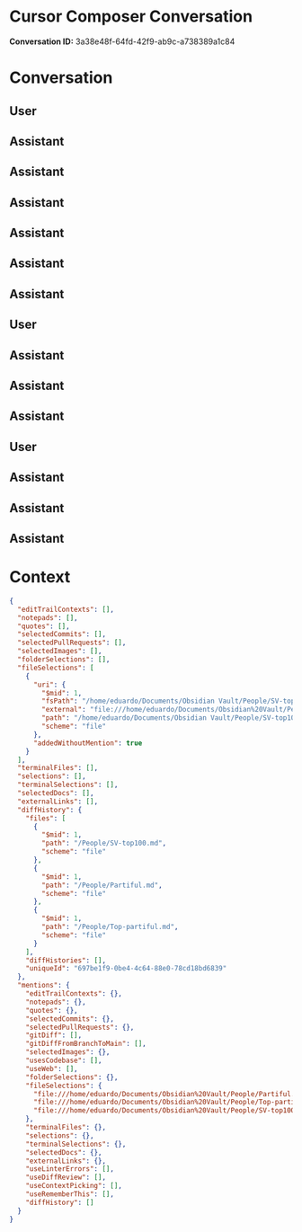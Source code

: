 # Cursor Composer Conversation

**Conversation ID:** 3a38e48f-64fd-42f9-ab9c-a738389a1c84

# Conversation

## User



## Assistant



## Assistant



## Assistant



## Assistant



## Assistant



## Assistant



## User



## Assistant



## Assistant



## Assistant



## User



## Assistant



## Assistant



## Assistant



# Context

```json
{
  "editTrailContexts": [],
  "notepads": [],
  "quotes": [],
  "selectedCommits": [],
  "selectedPullRequests": [],
  "selectedImages": [],
  "folderSelections": [],
  "fileSelections": [
    {
      "uri": {
        "$mid": 1,
        "fsPath": "/home/eduardo/Documents/Obsidian Vault/People/SV-top100.md",
        "external": "file:///home/eduardo/Documents/Obsidian%20Vault/People/SV-top100.md",
        "path": "/home/eduardo/Documents/Obsidian Vault/People/SV-top100.md",
        "scheme": "file"
      },
      "addedWithoutMention": true
    }
  ],
  "terminalFiles": [],
  "selections": [],
  "terminalSelections": [],
  "selectedDocs": [],
  "externalLinks": [],
  "diffHistory": {
    "files": [
      {
        "$mid": 1,
        "path": "/People/SV-top100.md",
        "scheme": "file"
      },
      {
        "$mid": 1,
        "path": "/People/Partiful.md",
        "scheme": "file"
      },
      {
        "$mid": 1,
        "path": "/People/Top-partiful.md",
        "scheme": "file"
      }
    ],
    "diffHistories": [],
    "uniqueId": "697be1f9-0be4-4c64-88e0-78cd18bd6839"
  },
  "mentions": {
    "editTrailContexts": {},
    "notepads": {},
    "quotes": {},
    "selectedCommits": {},
    "selectedPullRequests": {},
    "gitDiff": [],
    "gitDiffFromBranchToMain": [],
    "selectedImages": {},
    "usesCodebase": [],
    "useWeb": [],
    "folderSelections": {},
    "fileSelections": {
      "file:///home/eduardo/Documents/Obsidian%20Vault/People/Partiful.md": [],
      "file:///home/eduardo/Documents/Obsidian%20Vault/People/Top-partiful.md": [],
      "file:///home/eduardo/Documents/Obsidian%20Vault/People/SV-top100.md": []
    },
    "terminalFiles": {},
    "selections": {},
    "terminalSelections": {},
    "selectedDocs": {},
    "externalLinks": {},
    "useLinterErrors": [],
    "useDiffReview": [],
    "useContextPicking": [],
    "useRememberThis": [],
    "diffHistory": []
  }
}
```

